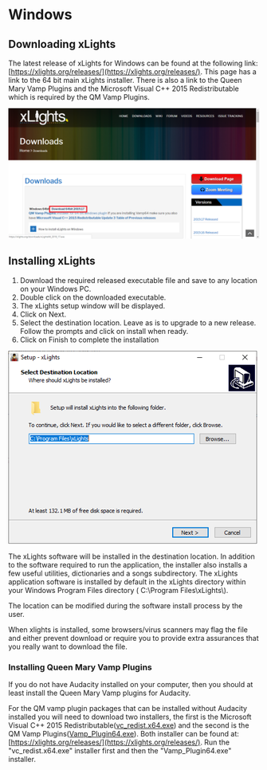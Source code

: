 # Windows

## Downloading xLights

The latest release of xLights for Windows can be found at the following link: [https://xlights.org/releases/](https://xlights.org/releases/). This page has a link to the 64 bit main xLights installer. There is also a link to the Queen Mary Vamp Plugins and the Microsoft Visual C++ 2015 Redistributable which is required by the QM Vamp Plugins.

![](<../../.gitbook/assets/image (703).png>)

## Installing xLights <a href="#installing" id="installing"></a>

1. Download the required released executable file and save to any location on your Windows PC.
2. Double click on the downloaded executable.
3. The xLights setup window will be displayed.
4. Click on Next.
5. Select the destination location. Leave as is to upgrade to a new release. Follow the prompts and click on install when ready.
6. Click on Finish to complete the installation

![](<../../.gitbook/assets/image - 2022-07-31T003818.584.png>)

The xLights software will be installed in the destination location. In addition to the software required to run the application, the installer also installs a few useful utilities, dictionaries and a songs subdirectory. The xLights application software is installed by default in the xLights directory within your Windows Program Files directory ( C:\Program Files\xLights\\).

The location can be modified during the software install process by the user.

When xlights is installed, some browsers/virus scanners may flag the file and either prevent download or require you to provide extra assurances that you really want to download the file.

### Installing Queen Mary Vamp Plugins

If you do not have Audacity installed on your computer, then you should at least install the Queen Mary Vamp plugins for Audacity.

For the QM vamp plugin packages that can be installed without Audacity installed you will need to download two installers, the first is the Microsoft Visual C++ 2015 Redistributable([vc\_redist.x64.exe](https://www.microsoft.com/en-us/download/confirmation.aspx?id=52685)) and the second is the QM Vamp Plugins([Vamp\_Plugin64.exe](https://xlights.org/downloads/Vamp\_Plugin64.exe)). Both installer can be found at: [https://xlights.org/releases/](https://xlights.org/releases/). Run the "vc\_redist.x64.exe" installer first and then the "Vamp\_Plugin64.exe" installer.
